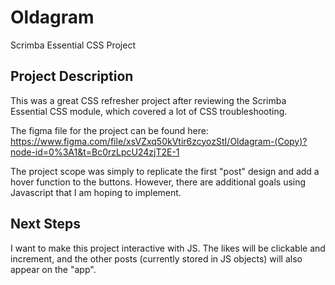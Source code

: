 # Oldagram
 Scrimba Essential CSS Project

## Project Description

This was a great CSS refresher project after reviewing the Scrimba Essential CSS module, which covered a lot of CSS troubleshooting.

The figma file for the project can be found here: https://www.figma.com/file/xsVZxq50kVtir6zcyozStI/Oldagram-(Copy)?node-id=0%3A1&t=Bc0rzLpcU24zjT2E-1

The project scope was simply to replicate the first "post" design and add a hover function to the buttons. However, there are additional goals using Javascript that I am hoping to implement.  

## Next Steps

I want to make this project interactive with JS. The likes will be clickable and increment, and the other posts (currently stored in JS objects) will also appear on the "app". 
